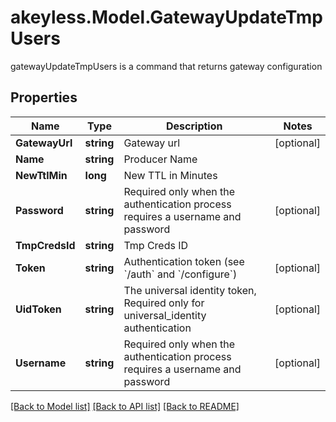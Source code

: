 # akeyless.Model.GatewayUpdateTmpUsers
gatewayUpdateTmpUsers is a command that returns gateway configuration
## Properties

Name | Type | Description | Notes
------------ | ------------- | ------------- | -------------
**GatewayUrl** | **string** | Gateway url | [optional] 
**Name** | **string** | Producer Name | 
**NewTtlMin** | **long** | New TTL in Minutes | 
**Password** | **string** | Required only when the authentication process requires a username and password | [optional] 
**TmpCredsId** | **string** | Tmp Creds ID | 
**Token** | **string** | Authentication token (see &#x60;/auth&#x60; and &#x60;/configure&#x60;) | [optional] 
**UidToken** | **string** | The universal identity token, Required only for universal_identity authentication | [optional] 
**Username** | **string** | Required only when the authentication process requires a username and password | [optional] 

[[Back to Model list]](../README.md#documentation-for-models) [[Back to API list]](../README.md#documentation-for-api-endpoints) [[Back to README]](../README.md)

